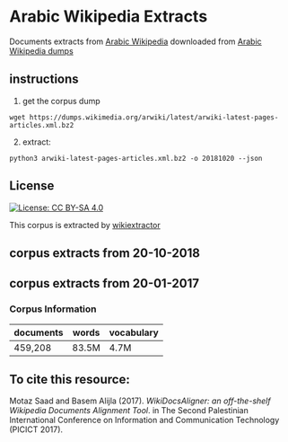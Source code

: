 # Arabic Wikipedia Extracts
Documents extracts from [Arabic Wikipedia](ar.wikipedia.org) downloaded from [Arabic Wikipedia dumps](https://dumps.wikimedia.org/arwiki/)
## instructions 
1. get the corpus dump 
```
wget https://dumps.wikimedia.org/arwiki/latest/arwiki-latest-pages-articles.xml.bz2 
```
2. extract: 
```
python3 arwiki-latest-pages-articles.xml.bz2 -o 20181020 --json 
```

## License
[![License: CC BY-SA 4.0](https://img.shields.io/badge/License-CC%20BY--SA%204.0-lightgrey.svg)](http://creativecommons.org/licenses/by-sa/4.0/)
 
This corpus is extracted by [wikiextractor](https://github.com/attardi/wikiextractor)

## corpus extracts from 20-10-2018 

## corpus extracts from 20-01-2017 
  
### Corpus Information

| documents | words | vocabulary |
| --- | --- | --- |
| 459,208 | 83.5M | 4.7M |

## To cite this resource:

Motaz Saad and Basem Alijla (2017). _WikiDocsAligner: an off-the-shelf Wikipedia Documents Alignment Tool_. in The Second Palestinian International Conference on Information and Communication Technology (PICICT 2017). 
